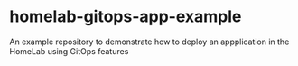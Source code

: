 # homelab-gitops-app-example
An example repository to demonstrate how to deploy an appplication in the HomeLab using GitOps features
